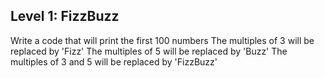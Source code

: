 ## Level 1: FizzBuzz

Write a code that will print the first 100 numbers
The multiples of 3 will be replaced by 'Fizz'
The multiples of 5 will be replaced by 'Buzz'
The multiples of 3 and 5 will be replaced by 'FizzBuzz'

